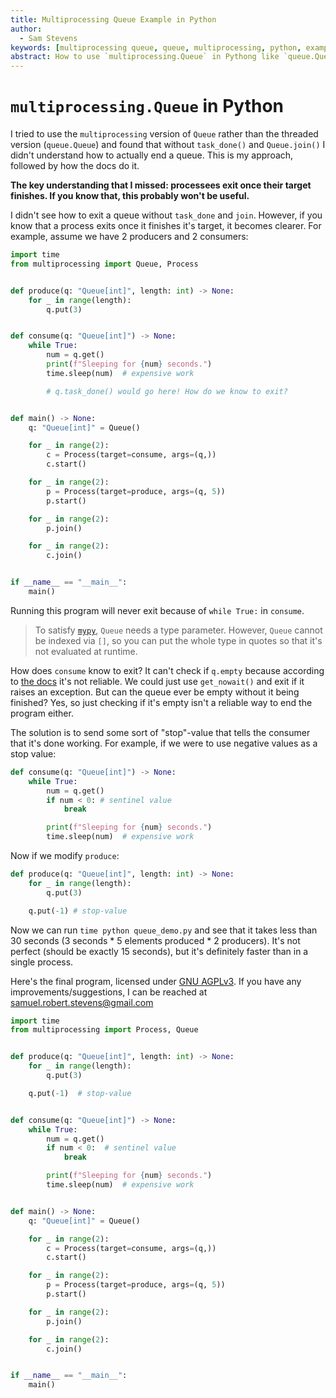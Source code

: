 ```yaml
---
title: Multiprocessing Queue Example in Python
author:
  - Sam Stevens
keywords: [multiprocessing queue, queue, multiprocessing, python, example]
abstract: How to use `multiprocessing.Queue` in Pythong like `queue.Queue`
---
```


# `multiprocessing.Queue` in Python

I tried to use the `multiprocessing` version of `Queue` rather than the threaded version (`queue.Queue`) and found that without `task_done()` and `Queue.join()` I didn't understand how to actually end a queue. This is my approach, followed by how the docs do it.

**The key understanding that I missed: processees exit once their target finishes. If you know that, this probably won't be useful.**

I didn't see how to exit a queue without `task_done` and `join`. However, if you know that a process exits once it finishes it's target, it becomes clearer. For example, assume we have 2 producers and 2 consumers:

```python
import time
from multiprocessing import Queue, Process


def produce(q: "Queue[int]", length: int) -> None:
    for _ in range(length):
        q.put(3)


def consume(q: "Queue[int]") -> None:
    while True:
        num = q.get()
        print(f"Sleeping for {num} seconds.")
        time.sleep(num)  # expensive work

        # q.task_done() would go here! How do we know to exit?


def main() -> None:
    q: "Queue[int]" = Queue()

    for _ in range(2):
        c = Process(target=consume, args=(q,))
        c.start()

    for _ in range(2):
        p = Process(target=produce, args=(q, 5))
        p.start()

    for _ in range(2):
        p.join()

    for _ in range(2):
        c.join()


if __name__ == "__main__":
    main()
```

Running this program will never exit because of `while True:` in `consume`.

> To satisfy [`mypy`](https://mypy.readthedocs.io/en/stable/), `Queue` needs a type parameter. However, `Queue` cannot be indexed via `[]`, so you can put the whole type in quotes so that it's not evaluated at runtime.

How does `consume` know to exit? It can't check if `q.empty` because according to [the docs](https://docs.python.org/3/library/multiprocessing.html#multiprocessing.Queue.empty) it's not reliable. We could just use `get_nowait()` and exit if it raises an exception. But can the queue ever be empty without it being finished? Yes, so just checking if it's empty isn't a reliable way to end the program either.

The solution is to send some sort of "stop"-value that tells the consumer that it's done working. For example, if we were to use negative values as a stop value:

```python
def consume(q: "Queue[int]") -> None:
    while True:
        num = q.get()
        if num < 0: # sentinel value
            break

        print(f"Sleeping for {num} seconds.")
        time.sleep(num)  # expensive work
```

Now if we modify `produce`:

```python
def produce(q: "Queue[int]", length: int) -> None:
    for _ in range(length):
        q.put(3)

    q.put(-1) # stop-value
```

Now we can run `time python queue_demo.py` and see that it takes less than 30 seconds (3 seconds \* 5 elements produced \* 2 producers). It's not perfect (should be exactly 15 seconds), but it's definitely faster than in a single process.

Here's the final program, licensed under [GNU AGPLv3](/license-gnu). If you have any improvements/suggestions, I can be reached at [samuel.robert.stevens@gmail.com](mailto:samuel.robert.stevens@gmail.com)

```python
import time
from multiprocessing import Process, Queue


def produce(q: "Queue[int]", length: int) -> None:
    for _ in range(length):
        q.put(3)

    q.put(-1)  # stop-value


def consume(q: "Queue[int]") -> None:
    while True:
        num = q.get()
        if num < 0:  # sentinel value
            break

        print(f"Sleeping for {num} seconds.")
        time.sleep(num)  # expensive work


def main() -> None:
    q: "Queue[int]" = Queue()

    for _ in range(2):
        c = Process(target=consume, args=(q,))
        c.start()

    for _ in range(2):
        p = Process(target=produce, args=(q, 5))
        p.start()

    for _ in range(2):
        p.join()

    for _ in range(2):
        c.join()


if __name__ == "__main__":
    main()

```

